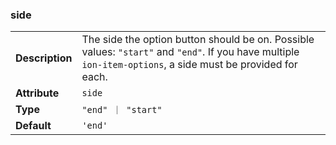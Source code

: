 

### side 

| | |
| --- | --- |
| **Description** | The side the option button should be on. Possible values: `"start"` and `"end"`. If you have multiple `ion-item-options`, a side must be provided for each. |
| **Attribute** | `side` |
| **Type** | `"end" ｜ "start"` |
| **Default** | `'end'` |

